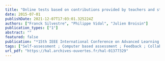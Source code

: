 ```yaml
---
title: "Online tests based on contributions provided by teachers and students during face-to-face lectures"
date: 2015-07-01
publishDate: 2021-12-07T17:03:01.325224Z
authors: ["Franck Silvestre", "Philippe Vidal", "Julien Broisin"]
publication_types: ["1"]
abstract: ""
featured: false
publication: "*15th IEEE International Conference on Advanced Learning Technologies (ICALT 2015)*"
tags: ["Self-assessment ; Computer based assessment ; Feedback ; Collaborative note taking ; Audience response system"]
url_pdf: "https://hal.archives-ouvertes.fr/hal-01377329"
---
```


